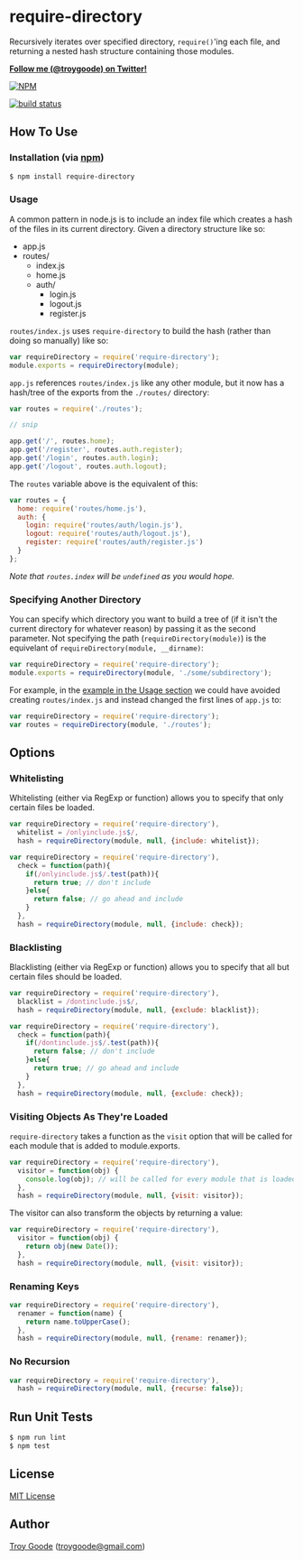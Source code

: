 # require-directory

Recursively iterates over specified directory, `require()`'ing each file, and returning a nested hash structure containing those modules.

**[Follow me (@troygoode) on Twitter!](https://twitter.com/intent/user?screen_name=troygoode)**

[![NPM](https://nodei.co/npm/require-directory.png?downloads=true&stars=true)](https://nodei.co/npm/require-directory/)

[![build status](https://secure.travis-ci.org/troygoode/node-require-directory.png)](http://travis-ci.org/troygoode/node-require-directory)

## How To Use

### Installation (via [npm](https://npmjs.org/package/require-directory))

```bash
$ npm install require-directory
```

### Usage

A common pattern in node.js is to include an index file which creates a hash of the files in its current directory. Given a directory structure like so:

* app.js
* routes/
  * index.js
  * home.js
  * auth/
    * login.js
    * logout.js
    * register.js

`routes/index.js` uses `require-directory` to build the hash (rather than doing so manually) like so:

```javascript
var requireDirectory = require('require-directory');
module.exports = requireDirectory(module);
```

`app.js` references `routes/index.js` like any other module, but it now has a hash/tree of the exports from the `./routes/` directory:

```javascript
var routes = require('./routes');

// snip

app.get('/', routes.home);
app.get('/register', routes.auth.register);
app.get('/login', routes.auth.login);
app.get('/logout', routes.auth.logout);
```

The `routes` variable above is the equivalent of this:

```javascript
var routes = {
  home: require('routes/home.js'),
  auth: {
    login: require('routes/auth/login.js'),
    logout: require('routes/auth/logout.js'),
    register: require('routes/auth/register.js')
  }
};
```

*Note that `routes.index` will be `undefined` as you would hope.*

### Specifying Another Directory

You can specify which directory you want to build a tree of (if it isn't the current directory for whatever reason) by passing it as the second parameter. Not specifying the path (`requireDirectory(module)`) is the equivelant of `requireDirectory(module, __dirname)`:

```javascript
var requireDirectory = require('require-directory');
module.exports = requireDirectory(module, './some/subdirectory');
```

For example, in the [example in the Usage section](#usage) we could have avoided creating `routes/index.js` and instead changed the first lines of `app.js` to:

```javascript
var requireDirectory = require('require-directory');
var routes = requireDirectory(module, './routes');
```

## Options

### Whitelisting

Whitelisting (either via RegExp or function) allows you to specify that only certain files be loaded.

```javascript
var requireDirectory = require('require-directory'),
  whitelist = /onlyinclude.js$/,
  hash = requireDirectory(module, null, {include: whitelist});
```

```javascript
var requireDirectory = require('require-directory'),
  check = function(path){
    if(/onlyinclude.js$/.test(path)){
      return true; // don't include
    }else{
      return false; // go ahead and include
    }
  },
  hash = requireDirectory(module, null, {include: check});
```

### Blacklisting

Blacklisting (either via RegExp or function) allows you to specify that all but certain files should be loaded.

```javascript
var requireDirectory = require('require-directory'),
  blacklist = /dontinclude.js$/,
  hash = requireDirectory(module, null, {exclude: blacklist});
```

```javascript
var requireDirectory = require('require-directory'),
  check = function(path){
    if(/dontinclude.js$/.test(path)){
      return false; // don't include
    }else{
      return true; // go ahead and include
    }
  },
  hash = requireDirectory(module, null, {exclude: check});
```

### Visiting Objects As They're Loaded

`require-directory` takes a function as the `visit` option that will be called for each module that is added to module.exports.

```javascript
var requireDirectory = require('require-directory'),
  visitor = function(obj) {
    console.log(obj); // will be called for every module that is loaded
  },
  hash = requireDirectory(module, null, {visit: visitor});
```

The visitor can also transform the objects by returning a value:

```javascript
var requireDirectory = require('require-directory'),
  visitor = function(obj) {
    return obj(new Date());
  },
  hash = requireDirectory(module, null, {visit: visitor});
```

### Renaming Keys

```javascript
var requireDirectory = require('require-directory'),
  renamer = function(name) {
    return name.toUpperCase();
  },
  hash = requireDirectory(module, null, {rename: renamer});
```

### No Recursion

```javascript
var requireDirectory = require('require-directory'),
  hash = requireDirectory(module, null, {recurse: false});
```

## Run Unit Tests

```bash
$ npm run lint
$ npm test
```

## License

[MIT License](http://www.opensource.org/licenses/mit-license.php)

## Author

[Troy Goode](https://github.com/TroyGoode) ([troygoode@gmail.com](mailto:troygoode@gmail.com))

